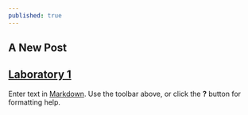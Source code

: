 ```yaml
---
published: true
---
```

## A New Post

## [Laboratory 1](https://rovilsuriojr.github.io/Laboratory-1/)

Enter text in [Markdown](http://daringfireball.net/projects/markdown/). Use the toolbar above, or click the **?** button for formatting help.
